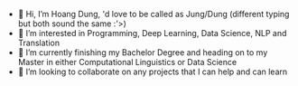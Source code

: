 - 👋 Hi, I’m Hoang Dung, 'd love to be called as Jung/Dung (different typing but both sound the same :'>)
- 👀 I’m interested in Programming, Deep Learning, Data Science, NLP and Translation
- 🌱 I’m currently finishing my Bachelor Degree and heading on to my Master in either Computational Linguistics or Data Science
- 💞️ I’m looking to collaborate on any projects that I can help and can learn


<!---
jasmine95dn/jasmine95dn is a ✨ special ✨ repository because its `README.md` (this file) appears on your GitHub profile.
You can click the Preview link to take a look at your changes.
--->
